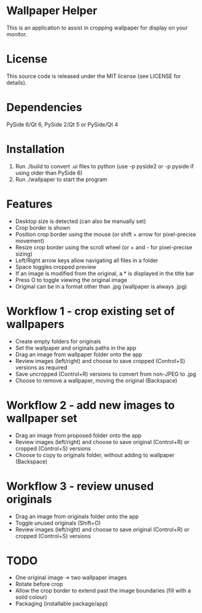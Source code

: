 # Wallpaper Helper

This is an application to assist in cropping wallpaper for display on your monitor.


# License

This source code is released under the MIT license (see LICENSE for details).


# Dependencies

PySide 6/Qt 6, PySide 2/Qt 5 or PySide/Qt 4


# Installation

1. Run ./build to convert .ui files to python (use -p pyside2 or -p pyside if
   using older than PySide 6)
2. Run ./wallpaper to start the program


# Features

- Desktop size is detected (can also be manually set)
- Crop border is shown
- Position crop border using the mouse (or shift + arrow for pixel-precise movement)
- Resize crop border using the scroll wheel (or + and - for pixel-precise sizing)
- Left/Right arrow keys allow navigating all files in a folder
- Space toggles cropped preview
- If an image is modified from the original, a * is displayed in the title bar
- Press O to toggle viewing the original image
- Original can be in a format other than .jpg (wallpaper is always .jpg)


# Workflow 1 - crop existing set of wallpapers

- Create empty folders for originals
- Set the wallpaper and originals paths in the app
- Drag an image from wallpaper folder onto the app
- Review images (left/right) and choose to save cropped (Control+S) versions as required
- Save uncropped (Control+R) versions to convert from non-JPEG to .jpg
- Choose to remove a wallpaper, moving the original (Backspace)


# Workflow 2 - add new images to wallpaper set

- Drag an image from proposed folder onto the app
- Review images (left/right) and choose to save original (Control+R) or cropped (Control+S) versions
- Choose to copy to originals folder, without adding to wallpaper (Backspace)


# Workflow 3 - review unused originals

- Drag an image from originals folder onto the app
- Toggle unused originals (Shift+O)
- Review images (left/right) and choose to save original (Control+R) or cropped (Control+S) versions


# TODO

- One original image -> two wallpaper images
- Rotate before crop
- Allow the crop border to extend past the image boundaries (fill with a solid colour)
- Packaging (installable package/app)
